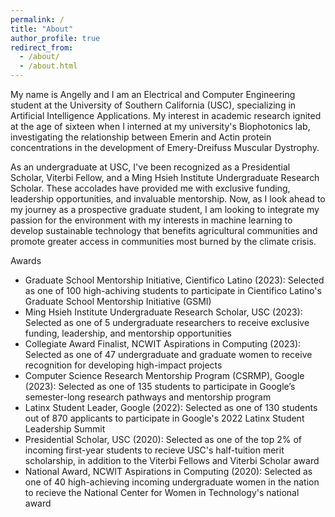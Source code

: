 ```yaml
---
permalink: /
title: "About"
author_profile: true
redirect_from: 
  - /about/
  - /about.html
---
```


My name is Angelly and I am an Electrical and Computer Engineering student at the University of Southern California (USC), specializing in Artificial Intelligence Applications. My interest in academic research ignited at the age of sixteen when I interned at my university's Biophotonics lab, investigating the relationship between Emerin and Actin protein concentrations in the development of Emery-Dreifuss Muscular Dystrophy.

As an undergraduate at USC, I've been recognized as a Presidential Scholar, Viterbi Fellow, and a Ming Hsieh Institute Undergraduate Research Scholar. These accolades have provided me with exclusive funding, leadership opportunities, and invaluable mentorship. Now, as I look ahead to my journey as a prospective graduate student, I am looking to integrate my passion for the environment with my interests in machine learning to develop sustainable technology that benefits agricultural communities and promote greater access in communities most burned by the climate crisis.

Awards
- Graduate School Mentorship Initiative, Cientifico Latino (2023): Selected as one of 100 high-achiving students to participate in Cientifico Latino's Graduate School Mentorship Initiative (GSMI)
- Ming Hsieh Institute Undergraduate Research Scholar, USC (2023): Selected as one of 5 undergraduate researchers to receive exclusive funding, leadership, and mentorship opportunities
- Collegiate Award Finalist, NCWIT Aspirations in Computing (2023): Selected as one of 47 undergraduate and graduate women to receive recognition for developing high-impact projects
- Computer Science Research Mentorship Program (CSRMP), Google (2023): Selected as one of 135 students to participate in Google’s semester-long research pathways and mentorship program
- Latinx Student Leader, Google (2022): Selected as one of 130 students out of 870 applicants to participate in Google's 2022 Latinx Student Leadership Summit
- Presidential Scholar, USC (2020): Selected as one of the top 2% of incoming first-year students to recieve USC's half-tuition merit scholarship, in addition to the Viterbi Fellows and Viterbi Scholar award
- National Award, NCWIT Aspirations in Computing (2020): Selected as one of 40 high-achieving incoming undergraduate women in the nation to recieve the National Center for Women in Technology's national award


